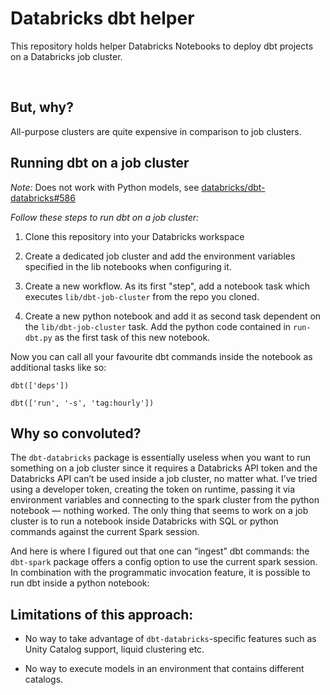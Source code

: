 # Databricks dbt helper

This repository holds helper Databricks Notebooks to deploy dbt projects on a Databricks job cluster.

&nbsp;

## But, why?

All-purpose clusters are quite expensive in comparison to job clusters.

## Running dbt on a job cluster

*Note:* Does not work with Python models, see [databricks/dbt-databricks#586](https://github.com/databricks/dbt-databricks/issues/586)

*Follow these steps to run dbt on a job cluster:*

1. Clone this repository into your Databricks workspace

2. Create a dedicated job cluster and add the environment variables specified in the lib notebooks when configuring it.

3. Create a new workflow. As its first "step", add a notebook task which executes ```lib/dbt-job-cluster``` from the repo you cloned.

4. Create a new python notebook and add it as second task dependent on the ```lib/dbt-job-cluster``` task.
Add the python code contained in ```run-dbt.py``` as the first task of this new notebook.

Now you can call all your favourite dbt commands inside the notebook as additional tasks like so:
```
dbt(['deps'])

dbt(['run', '-s', 'tag:hourly'])
```
## Why so convoluted?

The ```dbt-databricks``` package is essentially useless when you want to run something on a job cluster since it requires a Databricks API token and the Databricks API can’t be used inside a job cluster, no matter what. I’ve tried using a developer token, creating the token on runtime, passing it via environment variables and connecting to the spark cluster from the python notebook — nothing worked. The only thing that seems to work on a job cluster is to run a notebook inside Databricks with SQL or python commands against the current Spark session.

And here is where I figured out that one can “ingest” dbt commands: the ```dbt-spark``` package offers a config option to use the current spark session. In combination with the programmatic invocation feature, it is possible to run dbt inside a python notebook:

## Limitations of this approach:

* No way to take advantage of ```dbt-databricks```-specific features such as Unity Catalog support, liquid clustering etc.

* No way to execute models in an environment that contains different catalogs.